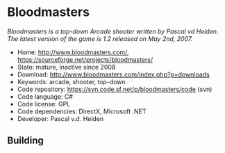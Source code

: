 # Bloodmasters

_Bloodmasters is a top-down Arcade shooter written by Pascal vd Heiden. The latest version of the game is 1.2 released on May 2nd, 2007._

- Home: http://www.bloodmasters.com/, https://sourceforge.net/projects/bloodmasters/
- State: mature, inactive since 2008
- Download: http://www.bloodmasters.com/index.php?p=downloads
- Keywords: arcade, shooter, top-down
- Code repository: https://svn.code.sf.net/p/bloodmasters/code (svn)
- Code language: C#
- Code license: GPL
- Code dependencies: DirectX, Microsoft .NET
- Developer: Pascal v.d. Heiden

## Building
